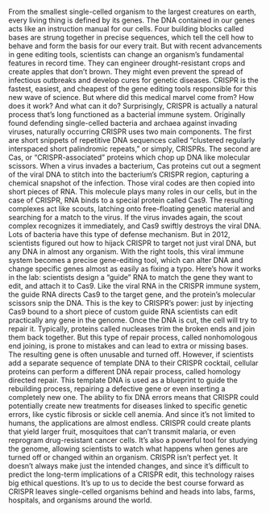 From the smallest single-celled organism to the largest creatures on earth, every living thing is defined  by its genes. The DNA contained in our genes acts like an instruction manual for our cells. Four building blocks called bases are  strung together in precise sequences, which tell the cell how to behave and form the basis for our every trait. But with recent advancements  in gene editing tools, scientists can change an organism’s fundamental features in record time. They can engineer drought-resistant crops and create apples that don’t brown. They might even prevent the spread  of infectious outbreaks and develop cures for genetic diseases. CRISPR is the fastest, easiest, and  cheapest of the gene editing tools responsible for this new wave of science. But where did this medical  marvel come from? How does it work? And what can it do? Surprisingly, CRISPR is actually a  natural process that’s long functioned as a  bacterial immune system. Originally found defending single-celled  bacteria and archaea against invading viruses, naturally occurring CRISPR uses  two main components. The first are short snippets of  repetitive DNA sequences called “clustered regularly interspaced  short palindromic repeats,” or simply, CRISPRs. The second are Cas, or “CRISPR-associated” proteins which chop up DNA like molecular scissors. When a virus invades a bacterium, Cas proteins cut out a segment  of the viral DNA to stitch into the bacterium’s  CRISPR region, capturing a chemical snapshot  of the infection. Those viral codes are then copied  into short pieces of RNA. This molecule plays many roles  in our cells, but in the case of CRISPR, RNA binds to a special protein  called Cas9. The resulting complexes act like scouts, latching onto free-floating  genetic material and searching for a match to the virus. If the virus invades again, the scout complex recognizes it immediately, and Cas9 swiftly destroys the viral DNA. Lots of bacteria have this type  of defense mechanism. But in 2012, scientists figured out  how to hijack CRISPR to target not just viral DNA, but any DNA in almost any organism. With the right tools, this viral immune system becomes a  precise gene-editing tool, which can alter DNA and  change specific genes almost as easily as fixing a typo. Here’s how it works in the lab: scientists design a “guide” RNA  to match the gene they want to edit, and attach it to Cas9. Like the viral RNA in the  CRISPR immune system, the guide RNA directs Cas9  to the target gene, and the protein’s molecular scissors  snip the DNA. This is the key to CRISPR’s power: just by injecting Cas9 bound to a short  piece of custom guide RNA scientists can edit practically  any gene in the genome. Once the DNA is cut, the cell will try to repair it. Typically, proteins called nucleases trim the broken ends and  join them back together. But this type of repair process, called nonhomologous end joining, is prone to mistakes and can lead to extra or missing bases. The resulting gene is often unusable  and turned off. However, if scientists add a separate  sequence of template DNA to their CRISPR cocktail, cellular proteins can perform  a different DNA repair process, called homology directed repair. This template DNA is used as a blueprint  to guide the rebuilding process, repairing a defective gene or even inserting a completely new one. The ability to fix DNA errors means that CRISPR could potentially  create new treatments for diseases linked to specific genetic errors, like  cystic fibrosis or sickle cell anemia. And since it’s not limited to humans, the applications are almost endless. CRISPR could create plants  that yield larger fruit, mosquitoes that can’t transmit malaria, or even reprogram drug-resistant  cancer cells. It’s also a powerful tool  for studying the genome, allowing scientists to watch  what happens when genes are turned off or changed within an organism. CRISPR isn’t perfect yet. It doesn’t always make  just the intended changes, and since it’s difficult to predict the  long-term implications of a CRISPR edit, this technology raises  big ethical questions. It’s up to us to decide the  best course forward as CRISPR leaves single-celled  organisms behind and heads into labs, farms, hospitals, and organisms around the world. 